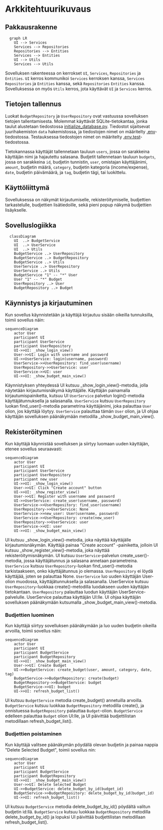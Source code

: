 # Arkkitehtuurikuvaus

## Pakkausrakenne

```mermaid
  graph LR
    UI --> Services
    Services --> Repositories
    Repositories --> Entities
    Services --> Entities
    UI --> Utils
    Services --> Utils
```

Sovelluksen rakenteessa on kerrokset `UI`, `Services`, `Repositories` ja `Entities`. `UI` kerros kommunikoi `Services` kerroksen kanssa, `Services` `Repositories` ja `Entities` kanssa, sekä `Repositories` `Entities` kanssa. Sovelluksessa on myös `Utils` kerros, jota käyttävät `UI` ja `Services` kerros.

## Tietojen tallennus

Luokat `BudgetRepository` ja `UserRepository` ovat vastuussa sovelluksen tietojen tallentamisesta. Molemmat käyttävät SQLite-tietokantaa, jonka taulut alustetaan tiedostossa [initialize_database.py](../src/initialize_database.py). Tiedostot sijaitsevat juurihakemiston `data` hakemistossa, ja tiedostojen nimet on määritelty [.env](../.env)-tiedostossa. Testauksessa tiedostojen nimet on määritelty [.env.test](../.env.test)-tiedostossa.

Tietokannassa käyttäjät tallennetaan tauluun `users`, jossa on sarakkeina käyttäjän nimi ja hajautettu salasana. Budjetit tallennetaan tauluun `budgets`, jossa on sarakkeina `id`, budjetin tunnistin, `user`, omistajan käyttäjänimi, `amount`, budjetin määrä, `category`, budjetin kategoria (income/expense), `date`, budjetin päivämäärä, ja `tag`, budjetin tägi, tai luokittelu.

## Käyttöliittymä

Sovelluksessa on näkymät kirjautumiselle, rekisteröitymiselle, budjettien tarkastelulle, budjettien lisätiedoille, sekä pieni popup näkymä budjettien lisäykselle.

## Sovelluslogiikka

```mermaid
  classDiagram
    UI  ..> BudgetService
    UI  ..> UserService
    UI  ..> Utils
    BudgetService ..> UserRepository
    BudgetService ..> BudgetRepository
    BudgetService ..> Utils
    UserService ..> UserRepository
    UserService ..> Utils
    BudgetService "1" -- "*" User
    User "1" -- "*" Budget
    UserRepository ..> User
    BudgetRepository ..> Budget
```

## Käynnistys ja kirjautuminen

Kun sovellus käynnistetään ja käyttäjä kirjautuu sisään oikeilla tunnuksilla, toimii sovellus näin:

```mermaid
sequenceDiagram
    actor User
    participant UI
    participant UserService
    participant UserRepository
    UI->>UI: _show_login_view()
    User->>UI: Login with username and password
    UI->>UserService: login(username, password)
    UserService->>UserRepository: find_user(username)
    UserRepository->>UserService: user
    UserService->>UI: user
    UI->>UI: _show_budget_main_view()
```

Käynnistyksen yhteydessä UI kutsuu _show_login_view()-metodia, jolla näytetään kirjautumisnäkymä käyttäjälle. Käyttäjän painamalla kirjautumispainiketta, kutsuu UI `UserService` palvelun login()-metodia käyttäjätunnuksella ja salasanalla. `UserService` kutsuu `UserRepository` luokan find_user()-metodia parametrina käyttäjänimi, joka palauttaa `User` olion, jos käyttäjä löytyy. `UserService` palauttaa tämän `User` olion, ja UI ohjaa käyttäjän sovelluksen päänäkymään metodilla _show_budget_main_view().

## Rekisteröityminen

Kun käyttäjä käynnistää sovelluksen ja siirtyy luomaan uuden käyttäjän, etenee sovellus seuraavasti:

```mermaid
sequenceDiagram
    actor User
    participant UI
    participant UserService
    participant UserRepository
    participant new_user
    UI->>UI: _show_login_view()
    User->>UI: Click "Create account" button
    UI->>UI: _show_register_view()
    User->>UI: Register with username and password
    UI->>UserService: create_user(username, password)
    UserService->>UserRepository: find_user(username)
    UserRepository->>UserService: None
    UserService->>new_user: User(username, password)
    UserService->>UserRepository: create(new_user)
    UserRepository->>UserService: user
    UserService->>UI: user
    UI->>UI: _show_budget_main_view()
```

UI kutsuu _show_login_view()-metodia, joka näyttää käyttäjälle kirjautumisnäkymän. Käyttäjä painaa "Create account" -painiketta, jolloin UI kutsuu _show_register_view()-metodia, joka näyttää rekisteröitymisnäkymän. UI kutsuu `UserService`-palvelun create_user()-metodia, jossa käyttäjätunnus ja salasana annetaan parametreina. `UserService` kutsuu `UserRepository`-luokan find_user()-metodia tarkistaakseen, onko käyttäjätunnus jo olemassa. `UserRepository` ei löydä käyttäjää, joten se palauttaa None. `UserService` luo uuden käyttäjän User-olion muodossa, käyttäjätunnuksella ja salasanalla. UserService kutsuu `UserRepository`-luokkaa create()-metodilla luodakseen uuden käyttäjän tietokantaan. `UserRepository` palauttaa luodun käyttäjän UserService-palvelulle. UserService palauttaa käyttäjän UI:lle. UI ohjaa käyttäjän sovelluksen päänäkymään kutsumalla _show_budget_main_view()-metodia.

### Budjettien luominen

Kun käyttäjä siirtyy sovelluksen päänäkymään ja luo uuden budjetin oikeilla arvoilla, toimii sovellus näin:

```mermaid
sequenceDiagram
    actor User
    participant UI
    participant BudgetService
    participant BudgetRepository
    UI->>UI: _show_budget_main_view()
    User->>UI: Create Budget
    UI->>BudgetService: create_budget(user, amount, category, date, tag)
    BudgetService->>BudgetRepository: create(budget)
    BudgetRepository->>BudgetService: budget
    BudgetService->>UI: budget
    UI->>UI: refresh_budget_list()
```

UI kutsuu `BudgetService` metodia create_budget() annetuilla arvoilla. `BudgetService` kutsuu luokkaa `BudgetRepository` metodilla create(), ja onnistuessa `BudgetRepository` palauttaa `Budget`-olion. `BudgetService` edelleen palauttaa `Budget` olion UI:lle, ja UI päivittää budjettilistan metodillaan refresh_budget_list().

### Budjettien poistaminen

Kun käyttäjä valitsee päänäkymän pöydällä olevan budjetin ja painaa nappia "Delete Selected Budget", toimii sovellus nin:

```mermaid
sequenceDiagram
    actor User
    participant UI
    participant BudgetService
    participant BudgetRepository
    UI->>UI: _show_budget_main_view()
    User->>UI: Delete Selected Budget
    UI->>BudgetService: delete_budget_by_id(budget_id)
    BudgetService->>BudgetRepository: delete_budget_by_id(budget_id)
    UI->>UI: refresh_budget_list()
```

UI kutsuu `BudgetService` metodia delete_budget_by_id() pöydältä valitun budjetin id:llä. `BudgetService` kutsuu luokkaa `BudgetRepository` metodilla delete_budget_by_id() ja lopuksi UI päivittää budjettilistan metodillaan refresh_budget_list().
